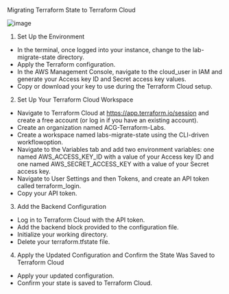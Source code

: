 Migrating Terraform State to Terraform Cloud

![image](https://user-images.githubusercontent.com/93227818/204151922-155c9d72-f08b-45e4-8cb8-285e68806c2f.png)
1. Set Up the Environment

- In the terminal, once logged into your instance, change to the lab-migrate-state directory.
- Apply the Terraform configuration.
- In the AWS Management Console, navigate to the cloud_user in IAM and generate your Access key ID and Secret access key values.
- Copy or download your key to use during the Terraform Cloud setup.

2. Set Up Your Terraform Cloud Workspace

- Navigate to Terraform Cloud at https://app.terraform.io/session and create a free account (or log in if you have an existing account).
- Create an organization named ACG-Terraform-Labs.
- Create a workspace named labs-migrate-state using the CLI-driven workflowoption.
- Navigate to the Variables tab and add two environment variables: one named AWS_ACCESS_KEY_ID with a value of your Access key ID and one named AWS_SECRET_ACCESS_KEY with a value of your Secret access key.
- Navigate to User Settings and then Tokens, and create an API token called terraform_login.
- Copy your API token.

3. Add the Backend Configuration

- Log in to Terraform Cloud with the API token.
- Add the backend block provided to the configuration file.
- Initialize your working directory.
- Delete your terraform.tfstate file.

4. Apply the Updated Configuration and Confirm the State Was Saved to Terraform Cloud

- Apply your updated configuration.
- Confirm your state is saved to Terraform Cloud.
